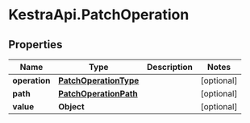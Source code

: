 # KestraApi.PatchOperation

## Properties

Name | Type | Description | Notes
------------ | ------------- | ------------- | -------------
**operation** | [**PatchOperationType**](PatchOperationType.md) |  | [optional] 
**path** | [**PatchOperationPath**](PatchOperationPath.md) |  | [optional] 
**value** | **Object** |  | [optional] 


